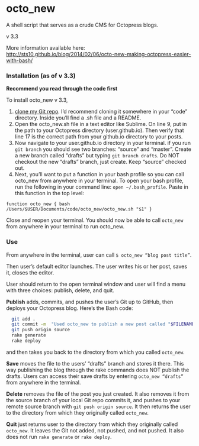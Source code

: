 octo_new
========

A shell script that serves as a crude CMS for Octopress blogs. 

v 3.3 

More information available here: http://sts10.github.io/blog/2014/02/06/octo-new-making-octopress-easier-with-bash/

### Installation (as of v 3.3)

**Recommend you read through the code first** 

To install octo_new v 3.3, 

1. [clone my Git repo](https://github.com/sts10/octo_new). I’d recommend cloning it somewhere in your “code” directory. Inside you’ll find a .sh file and a README. 
2. Open the octo_new.sh file in a text editor like Sublime. On line 9, put in the path to your Octopress directory (user.github.io). Then verify that line 17 is the correct path from your github.io directory to your posts. 
3. Now navigate to your user.github.io directory in your terminal. if you run ```git branch``` you should see two branches: “source” and “master”. Create a new branch called “drafts” but typing ```git branch drafts```. Do NOT checkout the new “drafts” branch, just create. Keep “source” checked out.  
4. Next, you’ll want to put a function in your bash profile so you can call octo_new from anywhere in your terminal. To open your bash profile, run the following in your command line: ```open ~/.bash_profile```. Paste in this function in the top level:
```
function octo_new { bash /Users/$USER/Documents/code/octo_new/octo_new.sh "$1" }
```
Close and reopen your terminal. You should now be able to call ```octo_new``` from anywhere in your terminal to run octo_new.


### Use

From anywhere in the terminal, user can call ```$ octo_new “blog post title”```.

Then user’s default editor launches. The user writes his or her post, saves it, closes the editor. 

User should return to the open terminal window and user will find a menu with three choices: publish, delete, and quit. 

**Publish** adds, commits, and pushes the user’s Git up to GitHub, then deploys your Octopress blog. Here’s the Bash code:

``` bash
  git add .
  git commit -m  "Used octo_new to publish a new post called "$FILENAME"." 
  git push origin source
  rake generate
  rake deploy 
```
and then takes you back to the directory from which you called ```octo_new```.

**Save** moves the file to the users’ “drafts” branch and stores it there. This way publishing the blog through the rake commands does NOT publish the drafts. Users can access their save drafts by entering ```octo_new “drafts”``` from anywhere in the terminal. 

**Delete** removes the file of the post you just created. It also removes it from the source branch of your local Git repo commits it, and pushes to your remote source branch with ```git push origin source```. It then returns the user to the directory from which they originally called ```octo_new```.

**Quit** just returns user to the directory from which they originally called ```octo_new```. It leaves the Git not added, not pushed, and not pushed. It also does not run ```rake generate``` or ```rake deploy```.